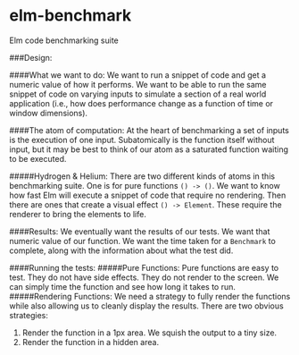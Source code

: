 elm-benchmark
=============

Elm code benchmarking suite


###Design:

####What we want to do:
We want to run a snippet of code and get a numeric value of how it performs.
We want to be able to run the same snippet of code on varying inputs to
simulate a section of a real world application (i.e., how does performance
change as a function of time or window dimensions).

####The atom of computation:
At the heart of benchmarking a set of inputs is the execution of one input.
Subatomically is the function itself without input, but it may be best to
think of our atom as a saturated function waiting to be executed.

#####Hydrogen & Helium:
There are two different kinds of atoms in this benchmarking suite.
One is for pure functions `() -> ()`. We want to know how fast Elm will
execute a snippet of code that require no rendering.
Then there are ones that create a visual effect `() -> Element`.
These require the renderer to bring the elements to life.

####Results:
We eventually want the results of our tests. We want that numeric value
of our function. We want the time taken for a `Benchmark` to complete, along
with the information about what the test did.

####Running the tests:
#####Pure Functions:
Pure functions are easy to test. They do not have side effects. They do not render to the screen. We can simply time the function and see how long it takes to run.
#####Rendering Functions:
We need a strategy to fully render the functions while also allowing us to cleanly display the results. There are two obvious strategies:
1) Render the function in a 1px area. We squish the output to a tiny size.
2) Render the function in a hidden area.
